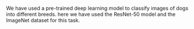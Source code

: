 We have used a pre-trained deep learning model to classify images of dogs into different breeds. here we have used the ResNet-50 model and the ImageNet dataset for this task.
